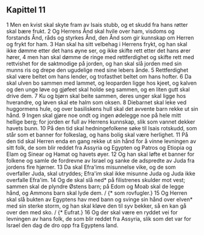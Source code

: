## Kapittel 11

1 Men en kvist skal skyte fram av Isais stubb, og et skudd fra hans røtter skal bære frukt.
2 Og Herrens Ånd skal hvile over ham, visdoms og forstands Ånd, råds og styrkes Ånd, den Ånd som gir kunnskap om Herren og frykt for ham.
3 Han skal ha sitt velbehag i Herrens frykt, og han skal ikke dømme etter det hans øyne ser, og ikke skifte rett etter det hans ører hører,
4 men han skal dømme de ringe med rettferdighet og skifte rett med rettvishet for de saktmodige på jorden, og han skal slå jorden med sin munns ris og drepe den ugudelige med sine lebers ånde.
5 Rettferdighet skal være beltet om hans lender, og trofasthet beltet om hans hofter.
6 Da skal ulven bo sammen med lammet, og leoparden ligge hos kjeet, og kalven og den unge løve og gjøfeet skal holde seg sammen, og en liten gutt skal drive dem.
7 Ku og bjørn skal beite sammen, deres unger skal ligge hos hverandre, og løven skal ete halm som oksen.
8 Diebarnet skal leke ved huggormens hule, og over basiliskens hull skal det avvente barn rekke ut sin hånd.
9 Ingen skal gjøre noe ondt og ingen ødelegge noe på hele mitt hellige berg; for jorden er full av Herrens kunnskap, slik som vannet dekker havets bunn.
10 På den tid skal hedningefolkene søke til Isais rotskudd, som står som et banner for folkeslag, og hans bolig skal være herlighet.
11 På den tid skal Herren enda en gang rekke ut sin hånd for å vinne levningen av sitt folk, de som blir reddet fra Assyria og Egypten og Patros og Etiopia og Elam og Sinear og Hamat og havets øyer.
12 Og han skal løfte et banner for folkene og samle de fordrevne av Israel og sanke de adspredte av Juda fra jordens fire hjørner.
13 Da skal Efra'ims misunnelse vike, og de som overfaller Juda, skal utryddes; Efra'im skal ikke misunne Juda og Juda ikke overfalle Efra'im.
14 Og de skal slå ned* på filistrenes skulder mot vest; sammen skal de plyndre Østens barn; på Edom og Moab skal de legge hånd, og Ammons barn skal lyde dem. / {* som rovfugler.}
15 Og Herren skal slå bukten av Egyptens hav med bann og svinge sin hånd over elven* med sin sterke storm, og han skal kløve den til syv bekker, så en kan gå over den med sko. / {* Eufrat.}
16 Og der skal være en ryddet vei for levningen av hans folk, de som blir reddet fra Assyria, slik som det var for Israel den dag de dro opp fra Egyptens land.
